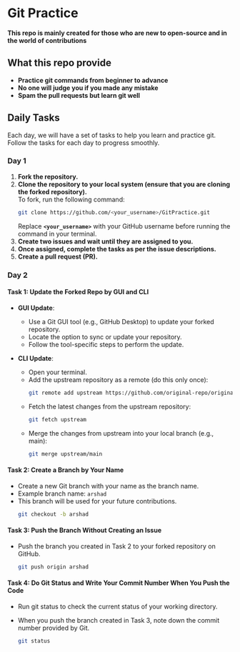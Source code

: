 # Git Practice

**This repo is mainly created for those who are new to open-source and in the world of contributions**

## **What this repo provide**

- **Practice git commands from beginner to advance**
- **No one will judge you if you made any mistake**
- **Spam the pull requests but learn git well**

## Daily Tasks

Each day, we will have a set of tasks to help you learn and practice git. Follow the tasks for each day to progress smoothly.

### Day 1

1. **Fork the repository.**
2. **Clone the repository to your local system (ensure that you are cloning the forked repository).**  
   To fork, run the following command:
   ```bash
   git clone https://github.com/<your_username>/GitPractice.git
   ```
   Replace **`<your_username>`** with your GitHub username before running the command in your terminal.
3. **Create two issues and wait until they are assigned to you.**
4. **Once assigned, complete the tasks as per the issue descriptions.**
5. **Create a pull request (PR).**

### Day 2

#### Task 1: Update the Forked Repo by GUI and CLI

- **GUI Update**:

  - Use a Git GUI tool (e.g., GitHub Desktop) to update your forked repository.
  - Locate the option to sync or update your repository.
  - Follow the tool-specific steps to perform the update.

- **CLI Update**:
  - Open your terminal.
  - Add the upstream repository as a remote (do this only once):
    ```bash
    git remote add upstream https://github.com/original-repo/original-repo.git
    ```
  - Fetch the latest changes from the upstream repository:
    ```bash
    git fetch upstream
    ```
  - Merge the changes from upstream into your local branch (e.g., main):
    ```bash
    git merge upstream/main
    ```

#### Task 2: Create a Branch by Your Name

- Create a new Git branch with your name as the branch name.
- Example branch name: `arshad`
- This branch will be used for your future contributions.
  ```bash
  git checkout -b arshad
  ```

#### Task 3: Push the Branch Without Creating an Issue

- Push the branch you created in Task 2 to your forked repository on GitHub.
  ```bash
  git push origin arshad
  ```

#### Task 4: Do Git Status and Write Your Commit Number When You Push the Code

- Run git status to check the current status of your working directory.
- When you push the branch created in Task 3, note down the commit number provided by Git.

  ```bash
  git status
  ```
